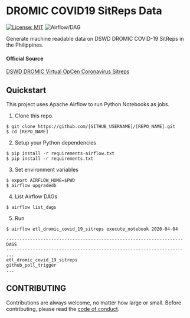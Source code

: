 # DROMIC COVID19 SitReps Data

[![License: MIT](https://img.shields.io/badge/License-MIT-blue.svg)](https://raw.githubusercontent.com/altcoder/[REPO_NAME]/master/LICENSE)
![Airflow/DAG](https://github.com/altcoder/dromic-covid19-sitreps/workflows/Airflow/DAG/badge.svg)

Generate machine readable data on DSWD DROMIC COVID-19 SitReps in the Philippines. 

#### Official Source 

[DSWD DROMIC Virtual OpCen Coronavirus Sitreps](https://dromic.dswd.gov.ph/coronavirus-disease-covid-19-31-dec-2019/)

## Quickstart

This project uses Apache Airflow to run Python Notebooks as jobs. 

1. Clone this repo.

```
$ git clone https://github.com/[GITHUB_USERNAME]/[REPO_NAME].git
$ cd [REPO_NAME]
```

2. Setup your Python dependencies

``` 
$ pip install -r requirements-airflow.txt
$ pip install -r requirements.txt
```

3. Set environment variables

```
$ export AIRFLOW_HOME=$PWD
$ airflow upgradedb
```

4. List Airflow DAGs 
```
$ airflow list_dags
```

5. Run
```
$ airflow etl_dromic_covid_19_sitreps execute_notebook 2020-04-04

-------------------------------------------------------------------
DAGS
-------------------------------------------------------------------
...
etl_dromic_covid_19_sitreps
github_poll_trigger
...
```

## CONTRIBUTING

Contributions are always welcome, no matter how large or small. Before contributing,
please read the [code of conduct](.github/CODE_OF_CONDUCT.md).
